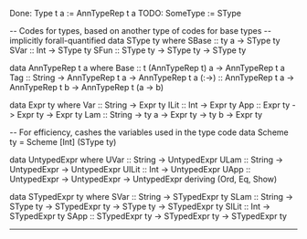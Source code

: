 Done: Type t a :=  AnnTypeRep t a
TODO: SomeType :=  SType


-- Codes for types, based on another type of codes for base types
--   implicitly forall-quantified
data SType ty where
  SBase :: ty a        -> SType ty
  SVar  :: Int         -> SType ty
  SFun  :: SType ty -> SType ty -> SType ty

data AnnTypeRep t a where
  Base   :: t (AnnTypeRep t) a -> AnnTypeRep t a
  Tag    :: String -> AnnTypeRep t a -> AnnTypeRep t a
  (:->)  :: AnnTypeRep t a -> AnnTypeRep t b -> AnnTypeRep t (a -> b)


data Expr ty where
  Var  :: String  -> Expr ty
  ILit :: Int     -> Expr ty
  App  :: Expr ty -> Expr ty -> Expr ty
  Lam  :: String  -> ty a    -> Expr ty -> ty b -> Expr ty

-- For efficiency, cashes the variables used in the type code
data Scheme ty = Scheme [Int] (SType ty)

data UntypedExpr where
  UVar  :: String -> UntypedExpr
  ULam  :: String -> UntypedExpr -> UntypedExpr
  UILit :: Int -> UntypedExpr
  UApp  :: UntypedExpr -> UntypedExpr -> UntypedExpr
  deriving (Ord, Eq, Show)

data STypedExpr ty where
  SVar  :: String -> STypedExpr ty
  SLam  :: String -> SType ty -> STypedExpr ty -> SType ty -> STypedExpr ty
  SILit :: Int -> STypedExpr ty
  SApp  :: STypedExpr ty -> STypedExpr ty -> STypedExpr ty


----------------------------------------------------------------
